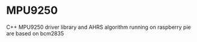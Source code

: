 # MPU9250
C++ MPU9250 driver library and AHRS algorithm running on raspberry pie are based on bcm2835
